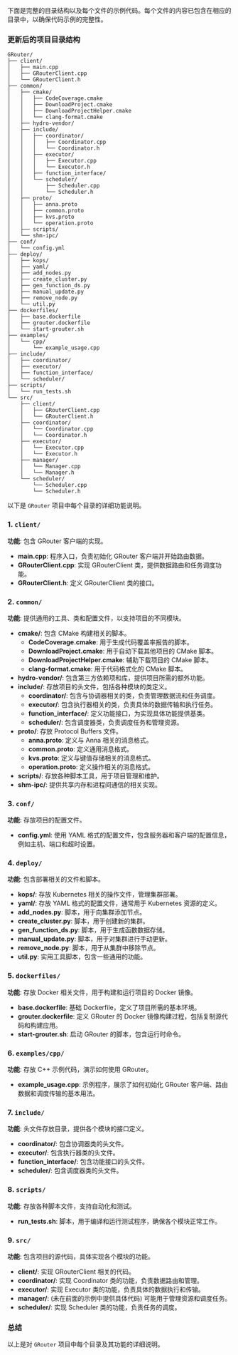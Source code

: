 下面是完整的目录结构以及每个文件的示例代码。每个文件的内容已包含在相应的目录中，以确保代码示例的完整性。

### 更新后的项目目录结构

```
GRouter/
├── client/
│   ├── main.cpp
│   ├── GRouterClient.cpp
│   └── GRouterClient.h
├── common/
│   ├── cmake/
│   │   ├── CodeCoverage.cmake
│   │   ├── DownloadProject.cmake
│   │   ├── DownloadProjectHelper.cmake
│   │   └── clang-format.cmake
│   ├── hydro-vendor/
│   ├── include/
│   │   ├── coordinator/
│   │   │   ├── Coordinator.cpp
│   │   │   └── Coordinator.h
│   │   ├── executor/
│   │   │   ├── Executor.cpp
│   │   │   └── Executor.h
│   │   ├── function_interface/
│   │   └── scheduler/
│   │       ├── Scheduler.cpp
│   │       └── Scheduler.h
│   ├── proto/
│   │   ├── anna.proto
│   │   ├── common.proto
│   │   ├── kvs.proto
│   │   └── operation.proto
│   ├── scripts/
│   └── shm-ipc/
├── conf/
│   └── config.yml
├── deploy/
│   ├── kops/
│   ├── yaml/
│   ├── add_nodes.py
│   ├── create_cluster.py
│   ├── gen_function_ds.py
│   ├── manual_update.py
│   ├── remove_node.py
│   └── util.py
├── dockerfiles/
│   ├── base.dockerfile
│   ├── grouter.dockerfile
│   └── start-grouter.sh
├── examples/
│   └── cpp/
│       └── example_usage.cpp
├── include/
│   ├── coordinator/
│   ├── executor/
│   ├── function_interface/
│   └── scheduler/
├── scripts/
│   └── run_tests.sh
└── src/
    ├── client/
    │   ├── GRouterClient.cpp
    │   └── GRouterClient.h
    ├── coordinator/
    │   └── Coordinator.cpp
    │   └── Coordinator.h
    ├── executor/
    │   └── Executor.cpp
    │   └── Executor.h
    ├── manager/
    │   └── Manager.cpp
    │   └── Manager.h
    └── scheduler/
        └── Scheduler.cpp
        └── Scheduler.h
```

以下是 `GRouter` 项目中每个目录的详细功能说明。

### 1. `client/`
**功能**: 包含 GRouter 客户端的实现。
- **main.cpp**: 程序入口，负责初始化 GRouter 客户端并开始路由数据。
- **GRouterClient.cpp**: 实现 GRouterClient 类，提供数据路由和任务调度功能。
- **GRouterClient.h**: 定义 GRouterClient 类的接口。

### 2. `common/`
**功能**: 提供通用的工具、类和配置文件，以支持项目的不同模块。
- **cmake/**: 包含 CMake 构建相关的脚本。
  - **CodeCoverage.cmake**: 用于生成代码覆盖率报告的脚本。
  - **DownloadProject.cmake**: 用于自动下载其他项目的 CMake 脚本。
  - **DownloadProjectHelper.cmake**: 辅助下载项目的 CMake 脚本。
  - **clang-format.cmake**: 用于代码格式化的 CMake 脚本。
- **hydro-vendor/**: 包含第三方依赖项和库，提供项目所需的额外功能。
- **include/**: 存放项目的头文件，包括各种模块的类定义。
  - **coordinator/**: 包含与协调器相关的类，负责管理数据流和任务调度。
  - **executor/**: 包含执行器相关的类，负责具体的数据传输和执行任务。
  - **function_interface/**: 定义功能接口，为实现具体功能提供基类。
  - **scheduler/**: 包含调度器类，负责调度任务和管理资源。
- **proto/**: 存放 Protocol Buffers 文件。
  - **anna.proto**: 定义与 Anna 相关的消息格式。
  - **common.proto**: 定义通用消息格式。
  - **kvs.proto**: 定义与键值存储相关的消息格式。
  - **operation.proto**: 定义操作相关的消息格式。
- **scripts/**: 存放各种脚本工具，用于项目管理和维护。
- **shm-ipc/**: 提供共享内存和进程间通信的相关实现。

### 3. `conf/`
**功能**: 存放项目的配置文件。
- **config.yml**: 使用 YAML 格式的配置文件，包含服务器和客户端的配置信息，例如主机、端口和超时设置。

### 4. `deploy/`
**功能**: 包含部署相关的文件和脚本。
- **kops/**: 存放 Kubernetes 相关的操作文件，管理集群部署。
- **yaml/**: 存放 YAML 格式的配置文件，通常用于 Kubernetes 资源的定义。
- **add_nodes.py**: 脚本，用于向集群添加节点。
- **create_cluster.py**: 脚本，用于创建新的集群。
- **gen_function_ds.py**: 脚本，用于生成函数数据存储。
- **manual_update.py**: 脚本，用于对集群进行手动更新。
- **remove_node.py**: 脚本，用于从集群中移除节点。
- **util.py**: 实用工具脚本，包含一些通用的功能。

### 5. `dockerfiles/`
**功能**: 存放 Docker 相关文件，用于构建和运行项目的 Docker 镜像。
- **base.dockerfile**: 基础 Dockerfile，定义了项目所需的基本环境。
- **grouter.dockerfile**: 定义 GRouter 的 Docker 镜像构建过程，包括复制源代码和构建应用。
- **start-grouter.sh**: 启动 GRouter 的脚本，包含运行时命令。

### 6. `examples/cpp/`
**功能**: 存放 C++ 示例代码，演示如何使用 GRouter。
- **example_usage.cpp**: 示例程序，展示了如何初始化 GRouter 客户端、路由数据和调度传输的基本用法。

### 7. `include/`
**功能**: 头文件存放目录，提供各个模块的接口定义。
- **coordinator/**: 包含协调器类的头文件。
- **executor/**: 包含执行器类的头文件。
- **function_interface/**: 包含功能接口的头文件。
- **scheduler/**: 包含调度器类的头文件。

### 8. `scripts/`
**功能**: 存放各种脚本文件，支持自动化和测试。
- **run_tests.sh**: 脚本，用于编译和运行测试程序，确保各个模块正常工作。

### 9. `src/`
**功能**: 包含项目的源代码，具体实现各个模块的功能。
- **client/**: 实现 GRouterClient 相关的代码。
- **coordinator/**: 实现 Coordinator 类的功能，负责数据路由和管理。
- **executor/**: 实现 Executor 类的功能，负责具体的数据执行和传输。
- **manager/**: (未在前面的示例中提供具体代码) 可能用于管理资源和调度任务。
- **scheduler/**: 实现 Scheduler 类的功能，负责任务的调度。

### 总结

以上是对 `GRouter` 项目中每个目录及其功能的详细说明。